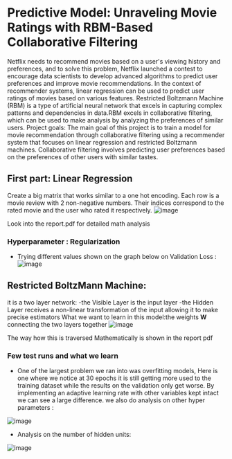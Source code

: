 # Predictive Model: Unraveling Movie Ratings with RBM-Based Collaborative Filtering

Netflix needs to recommend movies based on a user's viewing history and preferences, and to solve this problem, Netflix launched a contest to encourage data scientists to develop advanced algorithms to predict user preferences and improve movie recommendations. In the context of recommender systems, linear regression can be used to predict user ratings of movies based on various features. Restricted Boltzmann Machine (RBM) is a type of artificial neural network that excels in capturing complex patterns and dependencies in data.RBM excels in collaborative filtering, which can be used to make analysis by analyzing the preferences of similar users. Project goals: The main goal of this project is to train a model for movie recommendation through collaborative filtering using a recommender system that focuses on linear regression and restricted Boltzmann machines. Collaborative filtering involves predicting user preferences based on the preferences of other users with similar tastes.

## First part: Linear Regression 
Create a big matrix that works similar to a one hot encoding. Each row is a movie review with 2 non-negative numbers. Their indices correspond to the rated movie and the user who rated it respectively.
![image](https://github.com/H4D32/RBM-Recommender/assets/49611754/1fd92ff4-f911-4aba-ba28-1d8e993c4fa0)

Look into the report.pdf for detailed math analysis
### Hyperparameter : Regularization 
- Trying different values shown on the graph below on Validation Loss :
![image](https://github.com/H4D32/RBM-Recommender/assets/49611754/42664363-0f5c-4bdf-bcd7-75d4f12d8674)

## Restricted BoltzMann Machine:
it is a two layer network: 
-the Visible Layer is the input layer
-the Hidden Layer receives a non-linear transformation of the input allowing it to make precise estimators
What we want to learn in this model:the weights **W** connecting the two layers together
![image](https://github.com/H4D32/RBM-Recommender/assets/49611754/4fd74434-b1d5-4a27-824c-c0c0a61fed55)

The way how this is traversed Mathematically is shown in the report pdf

### Few test runs and what we learn
- One of the largest problem we ran into was overfitting models, Here is one where we notice  at 30 epochs it is still getting more used to the training dataset while the results on the validation only get worse. By implementing an adaptive learning rate with other variables kept intact we can see a large difference. we also do analysis on other hyper parameters :

![image](https://github.com/H4D32/RBM-Recommender/assets/49611754/41e8dfd3-44fd-474e-a2da-e8c71068950a)

- Analysis on the number of hidden units:

![image](https://github.com/H4D32/RBM-Recommender/assets/49611754/f41209b2-50f2-489a-a4c9-5d771373f97e)


